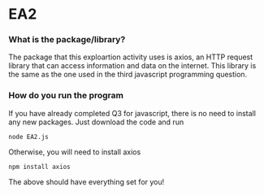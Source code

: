 # EA2
### What is the package/library?
The package that this exploartion activity uses is axios, an HTTP request library that can access information and data on the internet. This library is the same as the one used in the third javascript programming question.
### How do you run the program
If you have already completed Q3 for javascript, there is no need to install any new packages. Just download the code and run
```
node EA2.js
```
Otherwise, you will need to install axios
```
npm install axios
```
The above should have everything set for you!
